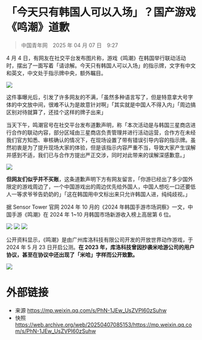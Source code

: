 # 「今天只有韩国人可以入场」？国产游戏《鸣潮》道歉
> 中国青年网　2025 年 04 月 07 日　9:27

4 月 4 日，有网友在社交平台发布图片称，游戏《鸣潮》在韩国举行联动活动时，摆出了一面写着「请谅解。今天只有韩国人可以入场」的指示牌，文字有中文和英文，中文处于指示牌中央，额外瞩目。

![](https://raw.githubusercontent.com/KugouGames/iming-blog.github.io/refs/heads/main/evil-of-kurogames/images/1.webp)

这件事曝光后，引发了许多网友的不满，「虽然多种语言写了，但是特意拿大号字体的中文放中间，很难不认为是故意针对啊」「其实就是中国人不得入内」「周边搞区别对待就算了，还挂个这样的牌子出来」

当天下午，鸣潮官号在社交平台发布道歉声明，称「本次活动是与韩国三星商店进行合作的联动内容，部分区域由三星商店负责管理并进行活动运营，合作方在未经我们官方知悉、审核确认的情况下，在现场设置了带有错误引导内容的指示牌。虽然初衷是为了提升现场大家的体验，但是该指示内容严重不当，导致大家产生误解并感到不适，我们已与合作方提出严正交涉，同时对此带来的误解深感歉意。」

![](https://raw.githubusercontent.com/KugouGames/iming-blog.github.io/refs/heads/main/evil-of-kurogames/images/2.webp)

**但网友们似乎并不买账**，这条道歉声明下方有网友留言，「你游已经出了多少国外限定的游戏周边了，一个中国游戏出的周边优先给外国人，中国人想吃一口还要低人一等求爷爷告奶奶的」「这在韩国用中文标出来只允许韩国人进，纯纯歧视。」

据 Sensor Tower 官网 2024 年 10 月的《2024 年韩国手游市场洞察》一文，中国手游《鸣潮》在 2024 年 1~10 月韩国市场新游收入榜上高居第 6 位。

![](https://raw.githubusercontent.com/KugouGames/iming-blog.github.io/refs/heads/main/evil-of-kurogames/images/3.webp)
![](https://raw.githubusercontent.com/KugouGames/iming-blog.github.io/refs/heads/main/evil-of-kurogames/images/4.webp)
![](https://raw.githubusercontent.com/KugouGames/iming-blog.github.io/refs/heads/main/evil-of-kurogames/images/5.webp)

公开资料显示，《鸣潮》是由广州库洛科技有限公司开发的开放世界动作游戏，于 2024 年 5 月 23 日开启公测。**在 2023 年，库洛科技曾因抄袭米哈游公司的用户协议，甚至在协议中还出现了「米哈」字样而公开致歉。**

![](https://raw.githubusercontent.com/KugouGames/iming-blog.github.io/refs/heads/main/evil-of-kurogames/images/6.webp)

# 外部链接
- 来源 https://mp.weixin.qq.com/s/PhN-1JEw_UsZVPI60zSuhw
- 快照 https://web.archive.org/web/20250407085153/https://mp.weixin.qq.com/s/PhN-1JEw_UsZVPI60zSuhw
